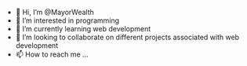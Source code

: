 - 👋 Hi, I’m @MayorWealth
- 👀 I’m interested in programming 
- 🌱 I’m currently learning web development 
- 💞️ I’m looking to collaborate on different projects associated with web development 
- 📫 How to reach me ...

<!---
MayorWealth/MayorWealth is a ✨ special ✨ repository because its `README.md` (this file) appears on your GitHub profile.
You can click the Preview link to take a look at your changes.
--->
